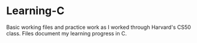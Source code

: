 # Learning-C
Basic working files and practice work as I worked through Harvard's CS50 class. Files document my learning progress in C.
